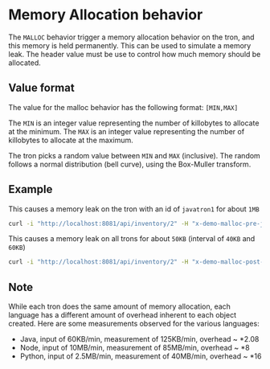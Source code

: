 # Memory Allocation behavior

The `MALLOC` behavior trigger a memory allocation behavior on the tron, and this memory is held permanently. This can be used to simulate a memory leak. The header value must be use to control how much memory should be allocated.

## Value format

The value for the malloc behavior has the following format: `[MIN,MAX]`

The `MIN` is an integer value representing the number of killobytes to allocate at the minimum.
The `MAX` is an integer value representing the number of killobytes to allocate at the maximum.

The tron picks a random value between `MIN` and `MAX` (inclusive). The random follows a normal distribution (bell curve), using the Box-Muller transform.

## Example

This causes a memory leak on the tron with an id of `javatron1` for about `1MB`
```bash
curl -i "http://localhost:8081/api/inventory/2" -H "x-demo-malloc-pre-javatron1, [800,1200]"
```

This causes a memory leak on all trons for about `50KB` (interval of `40KB` and `60KB`)
```bash
curl -i "http://localhost:8081/api/inventory/2" -H "x-demo-malloc-post-javatron1, [40,60]"
```

## Note

While each tron does the same amount of memory allocation, each language has a different amount of overhead inherent to each object created. 
Here are some measurements observed for the various languages:

* Java, input of 60KB/min, measurement of 125KB/min, overhead ~ *2.08
* Node, input of 10MB/min, measurement of 85MB/min, overhead ~ *8
* Python, input of 2.5MB/min, measurement of 40MB/min, overhead ~ *16
